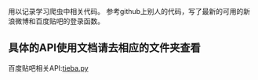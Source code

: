 用以记录学习爬虫中相关代码。
参考github上别人的代码，写了最新的可用的新浪微博和百度贴吧的登录函数。



具体的API使用文档请去相应的文件夹查看
---------------------------

百度贴吧相关API:[tieba.py](https://github.com/fcfangcc/Crawler/tree/master/tieba)


